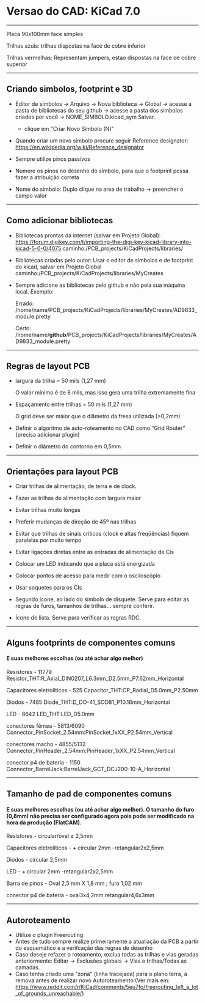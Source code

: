 # Versao do CAD: KiCad 7.0


------------------------------------------------------------------------------------------------------------------------------------------

Placa 90x100mm face simples

Trilhas azuis: trilhas dispostas na face de cobre inferior

Trilhas vermelhas: Representam jumpers, estao dispostas na face de cobre superior


------------------------------------------------------------------------------------------------------------------------------------------
## Criando simbolos, footprint e 3D
- Editor de símbolos &rarr; Arquivo &rarr; Nova biblioteca &rarr; Global &rarr;  acesse a pasta de bibliotecas do seu github &rarr; acesse a pasta dos simbolos criados por você &rarr; NOME_SIMBOLO.kicad_sym Salvar. 
    - clique em "Criar Novo Símbolo (N)"

- Quando criar um novo simbolo procure seguir Reference designator: https://en.wikipedia.org/wiki/Reference_designator
- Sempre utilize pinos passivos
- Numere os pinos no desenho do símbolo, para que o footprint possa fazer a atribuição correta
- Nome do simbolo: Duplo clique na area de trabalho &rarr; preencher o campo valor

------------------------------------------------------------------------------------------------------------------------------------------


## Como adicionar bibliotecas

- Bibliotecas prontas da internet (salvar em Projeto Global): https://forum.digikey.com/t/importing-the-digi-key-kicad-library-into-kicad-5-0-0/4075
	caminho:/PCB_projects/KiCadProjects/libraries/

- Bibliotecas criadas pelo autor:  Usar o editor de simbolos e de footprint do kicad, salvar em Projeto Global
	caminho:/PCB_projects/KiCadProjects/libraries/MyCreates

- Sempre adicione as bibliotecas pelo github e não pela sua máquina local. Exemplo:
  
  Errado: /home/name/PCB_projects/KiCadProjects/libraries/MyCreates/AD9833_module.pretty
  
  Certo: /home/name/**github**/PCB_projects/KiCadProjects/libraries/MyCreates/AD9833_module.pretty
	
------------------------------------------------------------------------------------------------------------------------------------------

## Regras de layout PCB

- largura da trilha = 50 mils (1,27 mm)

 	O valor mínimo é de 8 mils, mas isso gera uma trilha extremamente fina
- Espaçamento entre trilhas = 50 mils (1,27 mm)

	O grid deve ser maior que o diâmetro da fresa utilizada (>0,2mm)
- Definir o algoritmo de auto-roteamento no CAD como “Grid Router” (precisa adicionar plugin)
- Definir o diâmetro do contorno em 0,5mm
 
 
------------------------------------------------------------------------------------------------------------------------------------------

## Orientações para layout PCB

- Criar trilhas de alimentação, de terra e de clock.
- Fazer as trilhas de alimentação com largura maior
- Evitar trilhas muito longas
- Preferir mudanças de direção de 45º nas trilhas
- Evitar que trilhas de sinais críticos (clock e altas freqüências) fiquem paralelas por muito tempo
- Evitar ligações diretas entre as entradas de alimentação de Cis
- Colocar um LED indicando que a placa está energizada
- Colocar pontos de acesso para medir com o osciloscópio
- Usar soquetes para os CIs

- Segundo ícone, ao lado do simbolo de disquete. Serve para editar as regras de furos, tamanhos de trilhas... sempre conferir. 

- Ícone de lista. Serve para verificar as regras RDC.


------------------------------------------------------------------------------------------------------------------------------------------
## Alguns footprints de componentes comuns 
#### E suas melhores  escolhas (ou até achar algo melhor)

Resistores -  11779 Resistor_THT:R_Axial_DIN0207_L6.3mm_D2.5mm_P7.62mm_Horizontal

Capacitores eletrolíticos - 525 Capacitor_THT:CP_Radial_D5.0mm_P2.50mm

Diodos -  7485 Diode_THT:D_DO-41_SOD81_P10.16mm_Horizontal

LED - 8642 LED_THT:LED_D5.0mm

conectores fêmea -  5813/6090 Connector_PinSocket_2.54mm:PinSocket_1xXX_P2.54mm_Vertical

conectores macho -  4855/5132 Connector_PinHeader_2.54mm:PinHeader_1xXX_P2.54mm_Vertical 

conector p4 de bateria - 1150 Connector_BarrelJack:BarrelJack_GCT_DCJ200-10-A_Horizontal

------------------------------------------------------------------------------------------------------------------------------------------
## Tamanho de pad de componentes comuns 
#### E suas melhores  escolhas (ou até achar algo melhor). O tamanho do furo (0,8mm) não precisa ser configurado agora pois pode ser modificado na hora da produção (FlatCAM).

Resistores -  circular/oval $\geqslant$  2,5mm 

Capacitores eletrolíticos -  	+ circular 2mm	-retangular2x2,5mm

Diodos -   circular 2,5mm 

LED - 	+ circular 2mm	-retangular2x2,5mm

Barra de pinos - Oval 2,5 mm X 1,8 mm ; furo 1,02 mm

conector p4 de bateria - oval3x4,2mm retangular4,6x3mm

------------------------------------------------------------------------------------------------------------------------------------------


## Autoroteamento

- Utilize o plugin Freerouting
- Antes de tudo sempre realize primeiramente a atualiação da PCB a partir do esquemático e a verifcação das regras de desenho
- Caso deseje refazer o roteamento, exclua todas as trilhas e vias geradas anteriormente: Editar &rarr; Exclusões globais &rarr; Vias e trilhas/Todas as camadas.
- Caso tenha criado uma "zona" (linha tracejada) para o plano terra, a remova antes de realizar novo Autoroteamento (Ver mais em: https://www.reddit.com/r/KiCad/comments/5eu7fo/freerouting_left_a_lot_of_grounds_unreachable/)


